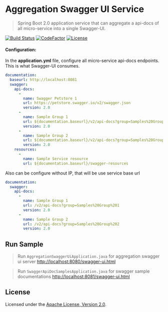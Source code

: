# Aggregation Swagger UI Service
> Spring Boot 2.0 application service that can aggregate a api-docs of all micro-service into a single Swagger-UI.

[![Build Status](https://travis-ci.com/rbaul/aggregation-swagger-ui.svg?branch=master)](https://travis-ci.com/rbaul/aggregation-swagger-ui)
[![CodeFactor](https://www.codefactor.io/repository/github/rbaul/aggregation-swagger-ui/badge)](https://www.codefactor.io/repository/github/rbaul/aggregation-swagger-ui)
[![License](http://img.shields.io/:license-apache-brightgreen.svg)](http://www.apache.org/licenses/LICENSE-2.0.html)


#### Configuration:
In the **application.yml** file, configure all micro-service api-docs endpoints. This is what Swagger-UI consumes.

```yaml
documentation:
  baseurl: http://localhost:8081
  swagger:
    api-docs:
      -
        name: Swagger Petstore 1
        url: https://petstore.swagger.io/v2/swagger.json
        version: 2.0
      -
        name: Sample Group 1
        url: ${documentation.baseurl}/v2/api-docs?group=Samples%20Group%201
        version: 2.0
      -
        name: Sample Group 2
        url: ${documentation.baseurl}/v2/api-docs?group=Samples%20Group%202
        version: 2.0
    resources:
      -
        name: Sample Service resource
        url: ${documentation.baseurl}/swagger-resources
```

Also can be configure without IP, that will be use service base url

```yaml
documentation:
  swagger:
    api-docs:
      -
        name: Sample Group 1
        url: /v2/api-docs?group=Samples%20Group%201
        version: 2.0
      -
        name: Sample Group 2
        url: /v2/api-docs?group=Samples%20Group%202
        version: 2.0
```

## Run Sample
> Run `AggregationSwaggerUiApplication.java` for aggregation swagger ui server [http://localhost:8080/swagger-ui.html]()

> Run `SwaggerApiDocSamplesApplication.java` for swagger sample documentations [http://localhost:8081/swagger-ui.html]()

## License

Licensed under the [Apache License, Version 2.0].  

[Apache License, Version 2.0]: LICENSE
